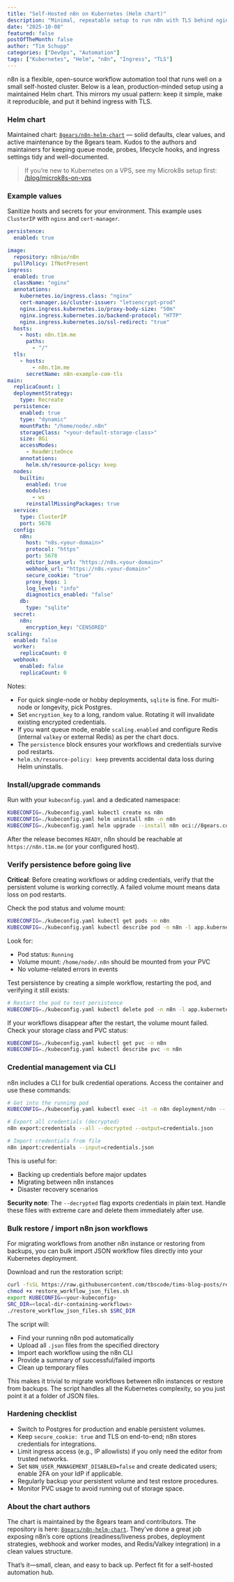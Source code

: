 ```yaml
---
title: "Self-Hosted n8n on Kubernetes (Helm chart)"
description: "Minimal, repeatable setup to run n8n with TLS behind nginx ingress using the 8gears Helm chart."
date: "2025-10-08"
featured: false
postOfTheMonth: false
author: "Tim Schupp"
categories: ["DevOps", "Automation"]
tags: ["Kubernetes", "Helm", "n8n", "Ingress", "TLS"]
---
```


n8n is a flexible, open-source workflow automation tool that runs well on a small self-hosted cluster. Below is a lean, production-minded setup using a maintained Helm chart. This mirrors my usual pattern: keep it simple, make it reproducible, and put it behind ingress with TLS.

### Helm chart

Maintained chart: [`8gears/n8n-helm-chart`](https://github.com/8gears/n8n-helm-chart) — solid defaults, clear values, and active maintenance by the 8gears team. Kudos to the authors and maintainers for keeping queue mode, probes, lifecycle hooks, and ingress settings tidy and well-documented.

> If you’re new to Kubernetes on a VPS, see my Microk8s setup first: [/blog/microk8s-on-vps](/blog/microk8s-on-vps)

### Example values

Sanitize hosts and secrets for your environment. This example uses `ClusterIP` with `nginx` and `cert-manager`.

```yaml
persistence:
  enabled: true

image:
  repository: n8nio/n8n
  pullPolicy: IfNotPresent
ingress:
  enabled: true
  className: "nginx"
  annotations:
    kubernetes.io/ingress.class: "nginx"
    cert-manager.io/cluster-issuer: "letsencrypt-prod"
    nginx.ingress.kubernetes.io/proxy-body-size: "50m"
    nginx.ingress.kubernetes.io/backend-protocol: "HTTP"
    nginx.ingress.kubernetes.io/ssl-redirect: "true"
  hosts:
    - host: n8n.t1m.me
      paths:
        - "/"
  tls:
    - hosts:
        - n8n.t1m.me
      secretName: n8n-example-com-tls
main:
  replicaCount: 1
  deploymentStrategy:
    type: Recreate
  persistence:
    enabled: true
    type: "dynamic"
    mountPath: "/home/node/.n8n"
    storageClass: "<your-default-storage-class>"
    size: 8Gi
    accessModes:
      - ReadWriteOnce
    annotations:
      helm.sh/resource-policy: keep
  nodes:
    builtin:
      enabled: true
      modules:
        - ws
      reinstallMissingPackages: true
  service:
    type: ClusterIP
    port: 5678
  config:
    n8n:
      host: "n8s.<your-domain>"
      protocol: "https"
      port: 5678
      editor_base_url: "https://n8s.<your-domain>"
      webhook_url: "https://n8s.<your-domain>"
      secure_cookie: "true"
      proxy_hops: 1
      log_level: "info"
      diagnostics_enabled: "false"
    db:
      type: "sqlite"
  secret:
    n8n:
      encryption_key: "CENSORED"
scaling:
  enabled: false
  worker:
    replicaCount: 0
  webhook:
    enabled: false
    replicaCount: 0
```

Notes:
- For quick single-node or hobby deployments, `sqlite` is fine. For multi-node or longevity, pick Postgres.
- Set `encryption_key` to a long, random value. Rotating it will invalidate existing encrypted credentials.
- If you want queue mode, enable `scaling.enabled` and configure Redis (internal `valkey` or external Redis) as per the chart docs.
- The `persistence` block ensures your workflows and credentials survive pod restarts.
- `helm.sh/resource-policy: keep` prevents accidental data loss during Helm uninstalls.

### Install/upgrade commands

Run with your `kubeconfig.yaml` and a dedicated namespace:

```bash
KUBECONFIG=./kubeconfig.yaml kubectl create ns n8n
KUBECONFIG=./kubeconfig.yaml helm uninstall n8n -n n8n
KUBECONFIG=./kubeconfig.yaml helm upgrade --install n8n oci://8gears.container-registry.com/library/n8n --namespace n8n -f n8n-values.yaml
```

After the release becomes `READY`, n8n should be reachable at `https://n8n.t1m.me` (or your configured host).

### Verify persistence before going live

**Critical**: Before creating workflows or adding credentials, verify that the persistent volume is working correctly. A failed volume mount means data loss on pod restarts.

Check the pod status and volume mount:

```bash
KUBECONFIG=./kubeconfig.yaml kubectl get pods -n n8n
KUBECONFIG=./kubeconfig.yaml kubectl describe pod -n n8n -l app.kubernetes.io/name=n8n
```

Look for:
- Pod status: `Running`
- Volume mount: `/home/node/.n8n` should be mounted from your PVC
- No volume-related errors in events

Test persistence by creating a simple workflow, restarting the pod, and verifying it still exists:

```bash
# Restart the pod to test persistence
KUBECONFIG=./kubeconfig.yaml kubectl delete pod -n n8n -l app.kubernetes.io/name=n8n
```

If your workflows disappear after the restart, the volume mount failed. Check your storage class and PVC status:

```bash
KUBECONFIG=./kubeconfig.yaml kubectl get pvc -n n8n
KUBECONFIG=./kubeconfig.yaml kubectl describe pvc -n n8n
```

### Credential management via CLI

n8n includes a CLI for bulk credential operations. Access the container and use these commands:

```bash
# Get into the running pod
KUBECONFIG=./kubeconfig.yaml kubectl exec -it -n n8n deployment/n8n -- /bin/sh

# Export all credentials (decrypted)
n8n export:credentials --all --decrypted --output=credentials.json

# Import credentials from file
n8n import:credentials --input=credentials.json
```

This is useful for:
- Backing up credentials before major updates
- Migrating between n8n instances
- Disaster recovery scenarios

**Security note**: The `--decrypted` flag exports credentials in plain text. Handle these files with extreme care and delete them immediately after use.

### Bulk restore / import n8n json workflows

For migrating workflows from another n8n instance or restoring from backups, you can bulk import JSON workflow files directly into your Kubernetes deployment.

Download and run the restoration script:

```bash
curl -fsSL https://raw.githubusercontent.com/tbscode/tims-blog-posts/refs/heads/main/assets/restore_workflow_json_files.sh -o restore_workflow_json_files.sh
chmod +x restore_workflow_json_files.sh
export KUBECONFIG=<your-kubeconfig>
SRC_DIR=<local-dir-containing-workflows>
./restore_workflow_json_files.sh $SRC_DIR
```

The script will:
- Find your running n8n pod automatically
- Upload all `.json` files from the specified directory
- Import each workflow using the n8n CLI
- Provide a summary of successful/failed imports
- Clean up temporary files

This makes it trivial to migrate workflows between n8n instances or restore from backups. The script handles all the Kubernetes complexity, so you just point it at a folder of JSON files.

### Hardening checklist

- Switch to Postgres for production and enable persistent volumes.
- Keep `secure_cookie: true` and TLS on end-to-end; n8n stores credentials for integrations.
- Limit ingress access (e.g., IP allowlists) if you only need the editor from trusted networks.
- Set `N8N_USER_MANAGEMENT_DISABLED=false` and create dedicated users; enable 2FA on your IdP if applicable.
- Regularly backup your persistent volume and test restore procedures.
- Monitor PVC usage to avoid running out of storage space.

### About the chart authors

The chart is maintained by the 8gears team and contributors. The repository is here: [`8gears/n8n-helm-chart`](https://github.com/8gears/n8n-helm-chart). They’ve done a great job exposing n8n’s core options (readiness/liveness probes, deployment strategies, webhook and worker modes, and Redis/Valkey integration) in a clean values structure.

That’s it—small, clean, and easy to back up. Perfect fit for a self-hosted automation hub.
